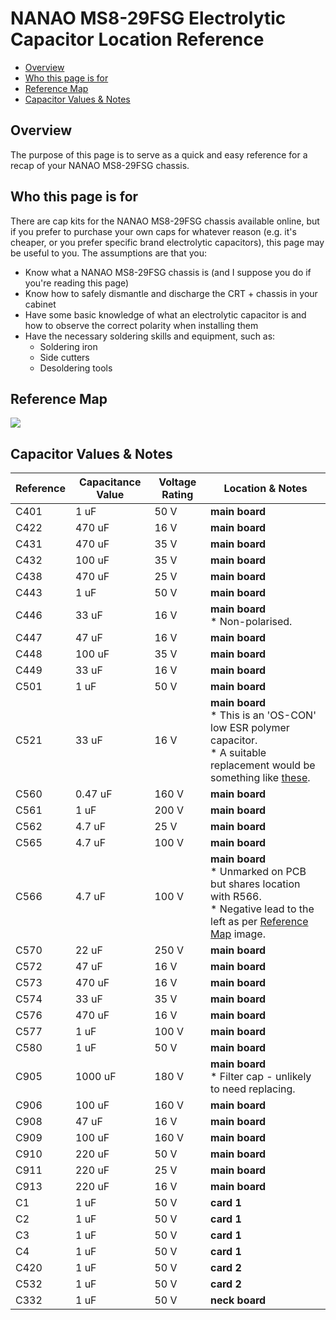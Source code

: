 # NANAO MS8-29FSG Electrolytic Capacitor Location Reference

<!-- TOC -->

- [Overview](#overview)
- [Who this page is for](#who-this-page-is-for)
- [Reference Map](#reference-map)
- [Capacitor Values & Notes](#capacitor-values--notes)

<!-- /TOC -->

## Overview
The purpose of this page is to serve as a quick and easy reference for a recap of your NANAO MS8-29FSG chassis.

## Who this page is for
There are cap kits for the NANAO MS8-29FSG chassis available online, but if you prefer to purchase your own caps for whatever reason (e.g. it's cheaper, or you prefer specific brand electrolytic capacitors), this page may be useful to you. The assumptions are that you:
* Know what a NANAO MS8-29FSG chassis is (and I suppose you do if you're reading this page)
* Know how to safely dismantle and discharge the CRT + chassis in your cabinet
* Have some basic knowledge of what an electrolytic capacitor is and how to observe the correct polarity when installing them
* Have the necessary soldering skills and equipment, such as:
    * Soldering iron
    * Side cutters
    * Desoldering tools

## Reference Map
<img src="https://i.imgur.com/zo7C84B.png">

## Capacitor Values & Notes
Reference|Capacitance Value|Voltage Rating|Location & Notes|
---------|-----------------|--------------|----------------|
C401 | 1 uF | 50 V | **main board**
C422 | 470 uF | 16 V | **main board**
C431 | 470 uF | 35 V | **main board**
C432 | 100 uF | 35 V | **main board**
C438 | 470 uF | 25 V | **main board**
C443 | 1 uF | 50 V | **main board**
C446 | 33 uF | 16 V | **main board**<br>* Non-polarised.
C447 | 47 uF | 16 V | **main board**
C448 | 100 uF | 35 V | **main board**
C449 | 33 uF | 16 V | **main board**
C501 | 1 uF | 50 V | **main board**
C521 | 33 uF | 16 V | **main board**<br>* This is an 'OS-CON' low ESR polymer capacitor.<br>* A suitable replacement would be something like [these](https://www.digikey.com.au/en/products/filter/aluminum-polymer-capacitors/69?s=N4IgjCBcoGwJxVAYygMwIYBsDOBTANCAPZQDaIALGGABxwDsIAuoQA4AuUIAyuwE4BLAHYBzEAF9CAJgAMFBNBApIGHAWJkQAZi0ACAK0AxZm06QQAVSED2AeVQBZXOmwBXPrgmEAtBEXLVPEISSHIwGWZJEG8KRCU0LCCNUO04GABWRkItNPSaEGzchEKYGAgSjILU0oiKqUifev8ofld1EPJ0yKiuxVYoMDZ%2ByHCZcXEgA).
C560 | 0.47 uF | 160 V | **main board**
C561 | 1 uF | 200 V | **main board**
C562 | 4.7 uF | 25 V | **main board**
C565 | 4.7 uF | 100 V | **main board**
C566 | 4.7 uF | 100 V | **main board**<br>* Unmarked on PCB but shares location with R566.<br>* Negative lead to the left as per [Reference Map](#reference-map) image.
C570 | 22 uF | 250 V | **main board**
C572 | 47 uF | 16 V | **main board**
C573 | 470 uF | 16 V | **main board**
C574 | 33 uF | 35 V | **main board**
C576 | 470 uF | 16 V | **main board**
C577 | 1 uF | 100 V | **main board**
C580 | 1 uF | 50 V | **main board**
C905 | 1000 uF | 180 V | **main board**<br>* Filter cap - unlikely to need replacing.
C906 | 100 uF | 160 V | **main board**
C908 | 47 uF | 16 V | **main board**
C909 | 100 uF | 160 V | **main board**
C910 | 220 uF | 50 V | **main board**
C911 | 220 uF | 25 V | **main board**
C913 | 220 uF | 16 V | **main board**
C1 | 1 uF | 50 V | **card 1**
C2 | 1 uF | 50 V | **card 1**
C3 | 1 uF | 50 V | **card 1**
C4 | 1 uF | 50 V | **card 1**
C420 | 1 uF | 50 V | **card 2**
C532 | 1 uF | 50 V | **card 2**
C332 | 1 uF | 50 V | **neck board**